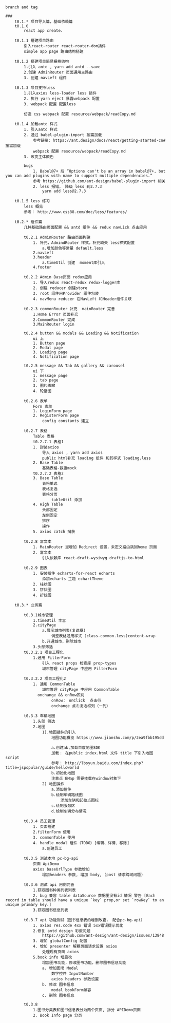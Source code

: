 #####
	branch and tag 

	### 
		t0.1.* 项目导入篇，基础依赖篇
		t0.1.0
			react app create.
		
		t0.1.1 搭建项目路由
			引入react-router react-router-dom插件
			simple app page 路由结构搭建

		t0.1.2 搭建项目简易栅格结构
			1.引入 antd , yarn add antd --save
			2.创建 AdminRouter 页面通用主路由
			3. 创建 navLeft 组件

		t0.1.3 项目支持less
			1.引入axios less-loader less 插件
			2. 执行 yarn eject 暴露webpack 配置
			3. webpack 配置 配置less

			仿造 css webpack 配置 resource/webpack/readCopy.md
				
		t0.1.4 加载antd 样式
			1. 引入antd 样式 
			2. 通过 babel-plugin-import 按需加载 
				参考链接: https://ant.design/docs/react/getting-started-cn#按需加载
				webpack 配置 resource/webpack/readCopy.md
			3. 改变主体颜色

			bugs
				1. Babel@7+ 后 “Options can't be an array in babel@7+, but you can add plugins with name to support multiple dependencies.”
				参考 https://github.com/ant-design/babel-plugin-import 相关
				2. less 报错， 降级 less 到2.7.3 
					yarn add less@2.7.3

		t0.1.5 less 练习
			less 概览
			参考： http://www.css88.com/doc/less/features/

		t0.2.* 组件篇
			几种基础路由页面配置 && antd 组件 && redux navLick 点击应用
		
			t0.2.1 AdminRouter 路由页面构建
				1. 补充，AdmindRouter 样式，补充缺失 less样式配置
					a.增加颜色等常量 default.less
				2.navLeft
				3.header
					a.timeUtil 创建  moment库引入
				4.footer

			t0.2.2 Admin Base页面 redux应用
				1. 导入redux react-redux redux-logger库
				2. 创建 reducer 创建store 
				3. root 组件用Provider 组件包装
				4. navMenu reducer 在NavLeft 和Header组件关联

			t0.2.3 commonRouter 补充  mainRouter 完善
				1.Home Error 页面补充
				2.CommonRouter 完成 
				3.MainRouter login

			t0.2.4 button && modals && Loading && Notification
				ui 上
				1. Button page
				2. Modal page
				3. Loading page
				4. Notification page

			t0.2.5 message && Tab && gallery && carousel
				ui 下
				1. message page
				2. tab page
				3. 图片画廊
				4. 轮播图

			t0.2.6 表单
				Form 表单
				1. LoginForm page
				2. RegisterForm page
					config constants 建立

			t0.2.7 表格
				Table 表格
				t0.2.7.1 表格1 
				1. 封装axios 
					导入 axios , yarn add axios
					public html补充 loading 组件 和其样式 loading.less
				2. Base Table
					基础表格-数据mock
				t0.2.7.2 表格2
				3. Base Table
					表格单选
					表格复选
					表格分页
						tableUtil 添加
				4. High Table
					头部固定
					左侧固定
					排序
					操作
				5. axios catch 捕获
			
			t0.2.8 富文本
				1. MainRouter 里增加 Redirect 设置，未定义路由跳回home 页面
				2. 富文本 
					引入依赖库 react-draft-wysiwyg draftjs-to-html

			t0.2.9 图表
				1. 安装插件 echarts-for-react echarts
					添加echarts 主题 echartTheme
				2. 柱状图
				3. 饼状图
				4. 折线图

		t0.3.* 业务篇
			
			t0.3.1城市管理
				1.timeUtil 丰富
				2.cityPage
					a.展示城市列表(复选框)
						调整表格通用样式 (class-common.less)content-wrap
					b.开通城市，删除城市
				3.头部筛选
			t0.3.2.1 项目工程化
				1.通用 FilterForm 
					引入 react props 检查库 prop-types
					城市管理 cityPage 中应用 FilterForm

			t0.3.2.2 项目工程化2
				1. 通用 CommonTable
					城市管理 cityPage 中应用 CommonTable
				  onchange && onRow区别
						onRow： onClick  点击行
						onchange 点击复选框列（一列）

			t0.3.3 车辆地图
				1.头部 筛选 
				2.地图
					1).地图插件的引入
						地图功能概览 https://www.jianshu.com/p/2ea9fbb195dd

						a.创建ak,加载百度地图SDK 
						加载： 在public index.html 文件 title 下引入地图 script
						参考： http://lbsyun.baidu.com/index.php?title=jspopular/guide/helloworld
						b.初始化地图
						注意点 BMap 需要挂载在window对象下
					2) 地图操作
						a.添加控件
						b.绘制车辆路线图
							添加车辆和起始点图标
						c.绘制服务区
						d.绘制车辆分布情况

			t0.3.4 员工管理
				1. 页面搭建
				2.filterForm 使用
				3. commonTable 使用
				4. handle modal 组件（TODO）[编辑、详情、移除]
					a.创建员工

			t0.3.5 测试本地 pc-bg-api
				页面 ApiDemo
				axios baseUrlType 参数增加
					增加headers 参数, 增加 body, (post 请求跨域问题)

			t0.3.6 测试 api 用例完善
				1.获取图书种类列表列表
				2. bug 兼容 table dataSource 数据里没有id 情况 警告 [Each record in table should have a unique `key` prop,or set `rowKey` to an unique primary key.]
				3.获取图书信息列表

			t0.3.7 api 功能测试（图书信息表的增删改查， 配合pc-bg-api）
				1. axios res.code 4xx 错误 5xx错误提示优化
				2.修复 antd design 彩蛋问题
					https://github.com/ant-design/ant-design/issues/13848
				3. 增加 globalConfig 配置
				4. 增加 presenter 解耦页面请求设置 axios
					处理现有页面 axios 
				5.book info 增删改
					增加图书功能，修改图书功能，删除图书信息功能
					a. 增加图书 Modal 
						数字控件 InputNumber
						axios headers 参数设置
					b. 修改 图书信息 
						modal bookForm兼容
					c. 删除 图书信息

			t0.3.8 
				1.图书分类表和图书信息表分为两个页面, 拆分 APIDemo页面
				2. Book Info page 分页